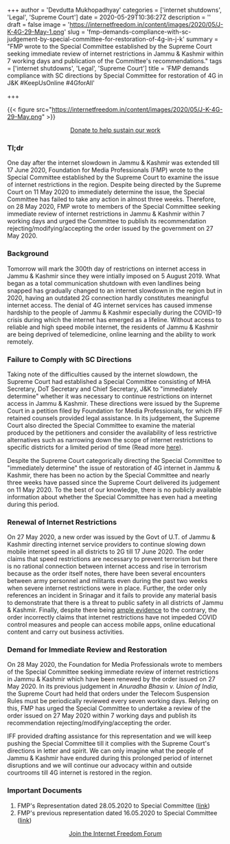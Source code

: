 +++
author = 'Devdutta Mukhopadhyay'
categories = ['internet shutdowns', 'Legal', 'Supreme Court']
date = 2020-05-29T10:36:27Z
description = ''
draft = false
image = 'https://internetfreedom.in/content/images/2020/05/J-K-4G-29-May-1.png'
slug = 'fmp-demands-compliance-with-sc-judgement-by-special-committee-for-restoration-of-4g-in-j-k'
summary = "FMP wrote to the Special Committee established by the Supreme Court seeking immediate review of internet restrictions in Jammu & Kashmir within 7 working days and publication of the Committee's recommendations."
tags = ['internet shutdowns', 'Legal', 'Supreme Court']
title = 'FMP demands compliance with SC directions by Special Committee for restoration of 4G in J&K #KeepUsOnline #4GforAll'

+++


{{< figure src="https://internetfreedom.in/content/images/2020/05/J-K-4G-29-May.png" >}}

<div style="text-align:center;">
    <a href="https://internetfreedom.in/donate/" class="button">Donate to help sustain our work</a>
</div>

### Tl;dr

One day after the internet slowdown in Jammu & Kashmir was extended till 17 June 2020, Foundation for Media Professionals (FMP) wrote to the Special Committee established by the Supreme Court to examine the issue of internet restrictions in the region. Despite being directed by the Supreme Court on 11 May 2020 to immediately determine the issue, the Special Committee has failed to take any action in almost three weeks. Therefore, on 28 May 2020, FMP wrote to members of the Special Committee seeking immediate review of internet restrictions in Jammu & Kashmir within 7 working days and urged the Committee to publish its recommendation rejecting/modifying/accepting the order issued by the government on 27 May 2020.

### Background

Tomorrow will mark the 300th day of restrictions on internet access in Jammu & Kashmir since they were intially imposed on 5 August 2019. What began as a total communication shutdown with even landlines being snapped has gradually changed to an internet slowdown in the region but in 2020, having an outdated 2G connection hardly constitutes meaningful internet access. The denial of 4G internet services has caused immense hardship to the people of Jammu & Kashmir especially during the COVID-19 crisis during which the internet has emerged as a lifeline. Without access to reliable and high speed mobile internet, the residents of Jammu & Kashmir are being deprived of telemedicine, online learning and the ability to work remotely.

### Failure to Comply with SC Directions

Taking note of the difficulties caused by the internet slowdown,  the Supreme Court had established a Special Committee consisting of MHA Secretary, DoT Secretary and Chief Secretary, J&K to "immediately determine" whether it was necessary to continue restrictions on internet access in Jammu & Kashmir. These directions were issued by the Supreme Court in a petition filed by Foundation for Media Professionals, for which IFF retained counsels provided legal assistance. In its judgement, the Supreme Court also directed the Special Committee to examine the material produced by the petitioners and consider the availability of less restrictive alternatives such as narrowing down the scope of internet restrictions to specific districts for a limited period of time (Read more [here](https://internetfreedom.in/supreme-courts-j-k-4g-restoration-decision-disappointing-but-we-are-determined/)).

Despite the Supreme Court categorically directing the Special Committee to "immediately determine" the issue of restoration of 4G internet in Jammu & Kashmir, there has been no action by the Special Committee and nearly three weeks have passed since the Supreme Court delivered its judgement on 11 May 2020. To the best of our knowledge, there is no publicly available information about whether the Special Committee has even had a meeting during this period.

### Renewal of Internet Restrictions

On 27 May 2020, a new order was issued by the Govt of U.T. of Jammu & Kashmir directing internet service providers to continue slowing down mobile internet speed in all districts to 2G till 17 June 2020. The order claims that speed restrictions are necessary to prevent terrorism but there is no rational connection between internet access and rise in terrorism because as the order itself notes, there have been several encounters between army personnel and militants even during the past two weeks when severe internet restrictions were in place. Further, the order only references an incident in Srinagar and it fails to provide any material basis to demonstrate that there is a threat to public safety in all districts of Jammu & Kashmir. Finally, despite there being [ample evidence](https://internetfreedom.in/supreme-court-directs-govt-to-file-reply-to-petition-seeking-4g-restoration-in-j-k/) to the contrary, the order incorrectly claims that internet restrictions have not impeded COVID control measures and people can access mobile apps, online educational content and carry out business activities.

### Demand for Immediate Review and Restoration

On 28 May 2020, the Foundation for Media Professionals wrote to members of the Special Committee seeking immediate review of internet restrictions in Jammu & Kashmir which have been renewed by the order issued on 27 May 2020. In its previous judgement in _Anuradha Bhasin v. Union of India_, the Supreme Court had held that orders under the Telecom Suspension Rules must be periodically reviewed every seven working days. Relying on this, FMP has urged the Special Committee to undertake a review of the order issued on 27 May 2020 within 7 working days and publish its recommendation rejecting/modifying/accepting the order.

IFF provided drafting assistance for this representation and we will keep pushing the Special Committee till it complies with the Supreme Court's directions in letter and spirit. We can only imagine what the people of Jammu & Kashmir have endured during this prolonged period of internet disruptions and we will continue our advocacy within and outside courtrooms till 4G internet is restored in the region.

### Important Documents

1. FMP's Representation dated 28.05.2020 to Special Committee ([link](https://drive.google.com/file/d/1RWiG3p8ZevbC7Zp39RC38QfzseFmNZZc/view?usp=sharing))
2. FMP's previous representation dated 16.05.2020 to Special Committee ([link](https://internetfreedom.in/fmp-approaches-special-committee-established-by-sc-for-restoration-of-4g-internet-in-j-k/))

<div style="text-align:center;">
    <a href="https://forum.internetfreedom.in/" class="button">Join the Internet Freedom Forum</a>
</div>






